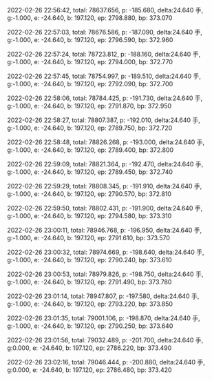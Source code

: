 2022-02-26 22:56:42, total: 78637.656, p: -185.680, delta:24.640 手, g:-1.000, e: -24.640, b: 197.120, ep: 2798.880, bp: 373.070

2022-02-26 22:57:03, total: 78676.586, p: -187.090, delta:24.640 手, g:-1.000, e: -24.640, b: 197.120, ep: 2796.590, bp: 372.960

2022-02-26 22:57:24, total: 78723.812, p: -188.160, delta:24.640 手, g:-1.000, e: -24.640, b: 197.120, ep: 2794.000, bp: 372.770

2022-02-26 22:57:45, total: 78754.997, p: -189.510, delta:24.640 手, g:-1.000, e: -24.640, b: 197.120, ep: 2792.090, bp: 372.700

2022-02-26 22:58:06, total: 78784.425, p: -191.730, delta:24.640 手, g:-1.000, e: -24.640, b: 197.120, ep: 2791.870, bp: 372.950

2022-02-26 22:58:27, total: 78807.387, p: -192.010, delta:24.640 手, g:-1.000, e: -24.640, b: 197.120, ep: 2789.750, bp: 372.720

2022-02-26 22:58:48, total: 78826.268, p: -193.000, delta:24.640 手, g:-1.000, e: -24.640, b: 197.120, ep: 2789.400, bp: 372.800

2022-02-26 22:59:09, total: 78821.364, p: -192.470, delta:24.640 手, g:-1.000, e: -24.640, b: 197.120, ep: 2789.450, bp: 372.740

2022-02-26 22:59:29, total: 78808.345, p: -191.910, delta:24.640 手, g:-1.000, e: -24.640, b: 197.120, ep: 2790.570, bp: 372.810

2022-02-26 22:59:50, total: 78802.431, p: -191.900, delta:24.640 手, g:-1.000, e: -24.640, b: 197.120, ep: 2794.580, bp: 373.310

2022-02-26 23:00:11, total: 78946.768, p: -196.950, delta:24.640 手, g:-1.000, e: -24.640, b: 197.120, ep: 2791.610, bp: 373.570

2022-02-26 23:00:32, total: 78974.669, p: -198.640, delta:24.640 手, g:-1.000, e: -24.640, b: 197.120, ep: 2790.240, bp: 373.610

2022-02-26 23:00:53, total: 78979.826, p: -198.750, delta:24.640 手, g:-1.000, e: -24.640, b: 197.120, ep: 2791.490, bp: 373.780

2022-02-26 23:01:14, total: 78947.807, p: -197.580, delta:24.640 手, g:-1.000, e: -24.640, b: 197.120, ep: 2793.220, bp: 373.850

2022-02-26 23:01:35, total: 79001.106, p: -198.870, delta:24.640 手, g:-1.000, e: -24.640, b: 197.120, ep: 2790.250, bp: 373.640

2022-02-26 23:01:56, total: 79032.489, p: -201.700, delta:24.640 手, g:0.000, e: -24.640, b: 197.120, ep: 2786.220, bp: 373.490

2022-02-26 23:02:16, total: 79046.444, p: -200.880, delta:24.640 手, g:0.000, e: -24.640, b: 197.120, ep: 2786.480, bp: 373.420